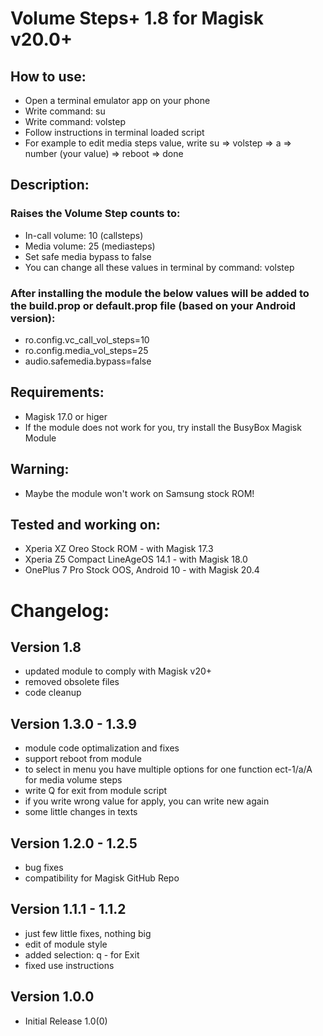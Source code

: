 # Volume Steps+ 1.8 for Magisk v20.0+

## How to use:
- Open a terminal emulator app on your phone
- Write command: su
- Write command: volstep 
- Follow instructions in terminal loaded script
- For example to edit media steps value, write su => volstep => a => number (your value) => reboot => done

## Description:
### Raises the Volume Step counts to:
- In-call volume:	10 (callsteps) 
- Media volume:		25 (mediasteps)
- Set safe media bypass to false 
- You can change all these values in terminal by command: volstep

### After installing the module the below values will be added to the build.prop or default.prop file (based on your Android version):
- ro.config.vc_call_vol_steps=10
- ro.config.media_vol_steps=25
- audio.safemedia.bypass=false

## Requirements:
- Magisk 17.0 or higer
- If the module does not work for you, try install the BusyBox Magisk Module

## Warning:
- Maybe the module won't work on Samsung stock ROM!

## Tested and working on:
- Xperia XZ Oreo Stock ROM - with Magisk 17.3
- Xperia Z5 Compact LineAgeOS 14.1 - with Magisk 18.0
- OnePlus 7 Pro Stock OOS, Android 10 - with Magisk 20.4

# Changelog:
## Version 1.8
  - updated module to comply with Magisk v20+
  - removed obsolete files
  - code cleanup

## Version 1.3.0 - 1.3.9
  - module code optimalization and fixes
  - support reboot from module
  - to select in menu you have multiple options for one function ect-1/a/A for media volume steps
  - write Q for exit from module script
  - if you write wrong value for apply, you can write new again
  - some little changes in texts

## Version 1.2.0 - 1.2.5
  - bug fixes
  - compatibility for Magisk GitHub Repo

## Version 1.1.1 - 1.1.2
  - just few little fixes, nothing big
  - edit of module style
  - added selection: q - for Exit
  - fixed use instructions

## Version 1.0.0
  - Initial Release 1.0(0)
